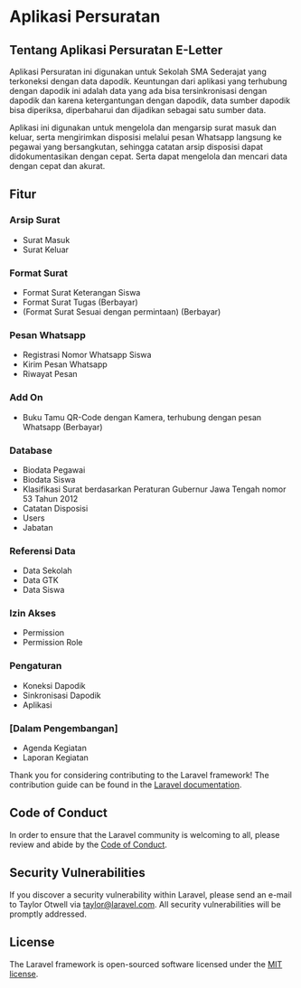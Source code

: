 # Aplikasi Persuratan

## Tentang Aplikasi Persuratan E-Letter

Aplikasi Persuratan ini digunakan untuk Sekolah SMA Sederajat yang terkoneksi dengan data dapodik. Keuntungan dari aplikasi yang terhubung dengan dapodik ini adalah data yang ada bisa tersinkronisasi dengan dapodik dan karena ketergantungan dengan dapodik, data sumber dapodik bisa diperiksa, diperbaharui dan dijadikan sebagai satu sumber data. 

Aplikasi ini digunakan untuk mengelola dan mengarsip surat masuk dan keluar, serta mengirimkan disposisi melalui pesan Whatsapp langsung ke pegawai yang bersangkutan, sehingga catatan arsip disposisi dapat didokumentasikan dengan cepat. Serta dapat mengelola dan mencari data dengan cepat dan akurat.

## Fitur
### Arsip Surat
- Surat Masuk
- Surat Keluar

### Format Surat
- Format Surat Keterangan Siswa
- Format Surat Tugas (Berbayar)
- (Format Surat Sesuai dengan permintaan) (Berbayar)

### Pesan Whatsapp
- Registrasi Nomor Whatsapp Siswa
- Kirim Pesan Whatsapp
- Riwayat Pesan

### Add On
- Buku Tamu QR-Code dengan Kamera, terhubung dengan pesan Whatsapp (Berbayar)

### Database
- Biodata Pegawai
- Biodata Siswa
- Klasifikasi Surat berdasarkan Peraturan Gubernur Jawa Tengah nomor 53 Tahun 2012
- Catatan Disposisi
- Users
- Jabatan

### Referensi Data
- Data Sekolah
- Data GTK
- Data Siswa

### Izin Akses
- Permission
- Permission Role

### Pengaturan
- Koneksi Dapodik
- Sinkronisasi Dapodik
- Aplikasi

### [Dalam Pengembangan]
- Agenda Kegiatan
- Laporan Kegiatan


Thank you for considering contributing to the Laravel framework! The contribution guide can be found in the [Laravel documentation](https://laravel.com/docs/contributions).

## Code of Conduct

In order to ensure that the Laravel community is welcoming to all, please review and abide by the [Code of Conduct](https://laravel.com/docs/contributions#code-of-conduct).

## Security Vulnerabilities

If you discover a security vulnerability within Laravel, please send an e-mail to Taylor Otwell via [taylor@laravel.com](mailto:taylor@laravel.com). All security vulnerabilities will be promptly addressed.

## License

The Laravel framework is open-sourced software licensed under the [MIT license](https://opensource.org/licenses/MIT).
